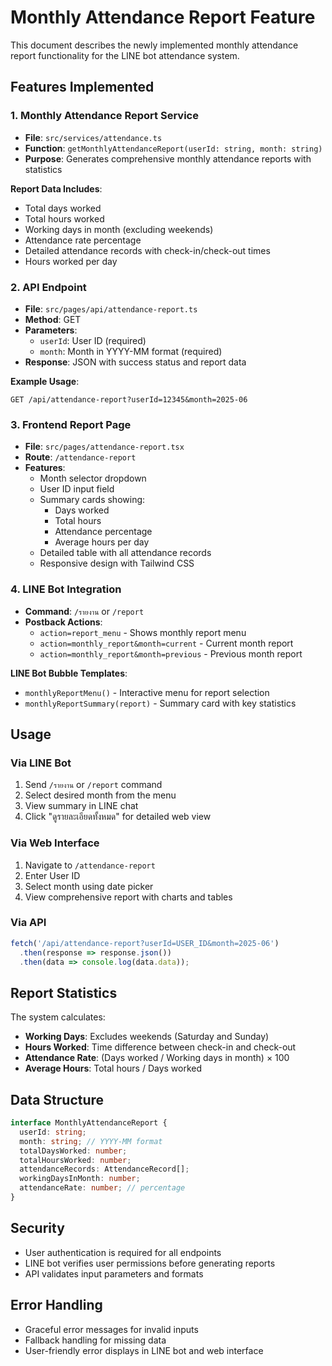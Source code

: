 # Monthly Attendance Report Feature

This document describes the newly implemented monthly attendance report functionality for the LINE bot attendance system.

## Features Implemented

### 1. Monthly Attendance Report Service
- **File**: `src/services/attendance.ts`
- **Function**: `getMonthlyAttendanceReport(userId: string, month: string)`
- **Purpose**: Generates comprehensive monthly attendance reports with statistics

**Report Data Includes**:
- Total days worked
- Total hours worked
- Working days in month (excluding weekends)
- Attendance rate percentage
- Detailed attendance records with check-in/check-out times
- Hours worked per day

### 2. API Endpoint
- **File**: `src/pages/api/attendance-report.ts`
- **Method**: GET
- **Parameters**: 
  - `userId`: User ID (required)
  - `month`: Month in YYYY-MM format (required)
- **Response**: JSON with success status and report data

**Example Usage**:
```
GET /api/attendance-report?userId=12345&month=2025-06
```

### 3. Frontend Report Page
- **File**: `src/pages/attendance-report.tsx`
- **Route**: `/attendance-report`
- **Features**:
  - Month selector dropdown
  - User ID input field
  - Summary cards showing:
    - Days worked
    - Total hours
    - Attendance percentage
    - Average hours per day
  - Detailed table with all attendance records
  - Responsive design with Tailwind CSS

### 4. LINE Bot Integration
- **Command**: `/รายงาน` or `/report`
- **Postback Actions**: 
  - `action=report_menu` - Shows monthly report menu
  - `action=monthly_report&month=current` - Current month report
  - `action=monthly_report&month=previous` - Previous month report

**LINE Bot Bubble Templates**:
- `monthlyReportMenu()` - Interactive menu for report selection
- `monthlyReportSummary(report)` - Summary card with key statistics

## Usage

### Via LINE Bot
1. Send `/รายงาน` or `/report` command
2. Select desired month from the menu
3. View summary in LINE chat
4. Click "ดูรายละเอียดทั้งหมด" for detailed web view

### Via Web Interface
1. Navigate to `/attendance-report`
2. Enter User ID
3. Select month using date picker
4. View comprehensive report with charts and tables

### Via API
```javascript
fetch('/api/attendance-report?userId=USER_ID&month=2025-06')
  .then(response => response.json())
  .then(data => console.log(data.data));
```

## Report Statistics

The system calculates:
- **Working Days**: Excludes weekends (Saturday and Sunday)
- **Hours Worked**: Time difference between check-in and check-out
- **Attendance Rate**: (Days worked / Working days in month) × 100
- **Average Hours**: Total hours / Days worked

## Data Structure

```typescript
interface MonthlyAttendanceReport {
  userId: string;
  month: string; // YYYY-MM format
  totalDaysWorked: number;
  totalHoursWorked: number;
  attendanceRecords: AttendanceRecord[];
  workingDaysInMonth: number;
  attendanceRate: number; // percentage
}
```

## Security

- User authentication is required for all endpoints
- LINE bot verifies user permissions before generating reports
- API validates input parameters and formats

## Error Handling

- Graceful error messages for invalid inputs
- Fallback handling for missing data
- User-friendly error displays in LINE bot and web interface
